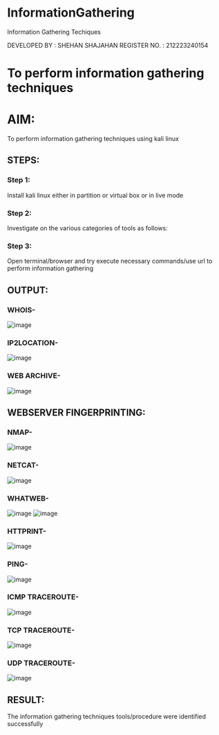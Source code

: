 # InformationGathering
Information Gathering Techiques

DEVELOPED BY : SHEHAN SHAJAHAN
REGISTER NO. : 212223240154

# To perform information gathering techniques

# AIM:

To perform information gathering techniques using kali linux 

## STEPS:

### Step 1:

Install kali linux either in partition or virtual box or in live mode

### Step 2:

Investigate on the various categories of tools as follows:

### Step 3:
Open terminal/browser and try execute necessary commands/use url to perform information gathering


## OUTPUT:

### WHOIS-
![image](https://github.com/user-attachments/assets/dc19753f-af3a-4ce5-b726-f67bb586dc9c)


### IP2LOCATION-
![image](https://github.com/user-attachments/assets/a9d64ec2-0508-4c96-a049-788a0d008db6)


### WEB ARCHIVE-
![image](https://github.com/user-attachments/assets/5ff217c9-39e6-44e2-8a24-d5ba7cd76a29)


## WEBSERVER FINGERPRINTING:

### NMAP-
![image](https://github.com/user-attachments/assets/c10aed66-7447-4f29-a00c-8dab7e8e5e46)


### NETCAT-
![image](https://github.com/user-attachments/assets/65d4c5fe-2dde-4b08-a909-97df8bbc235b)


### WHATWEB-
![image](https://github.com/user-attachments/assets/efde9b3d-a3be-4ae0-9198-22cb6e80dd65)
![image](https://github.com/user-attachments/assets/2a7135be-5d57-443d-b2fe-e73eb5690331)


### HTTPRINT-

![image](https://github.com/user-attachments/assets/2f7d0e99-651c-4ef9-8482-e5fe08e4e758)



### PING-
![image](https://github.com/user-attachments/assets/a161a97e-9d8b-4283-b1b8-f1763f2882e1)


### ICMP TRACEROUTE-
![image](https://github.com/user-attachments/assets/bddc568b-91bf-470e-b841-fa4328473c36)


### TCP TRACEROUTE-
![image](https://github.com/user-attachments/assets/909e7abc-af64-44d5-8b34-f60b9c1158ae)


### UDP TRACEROUTE-
![image](https://github.com/user-attachments/assets/b0839827-70eb-4cf7-9e79-64a94d6200aa)


## RESULT:
The information gathering techniques tools/procedure were  identified successfully
